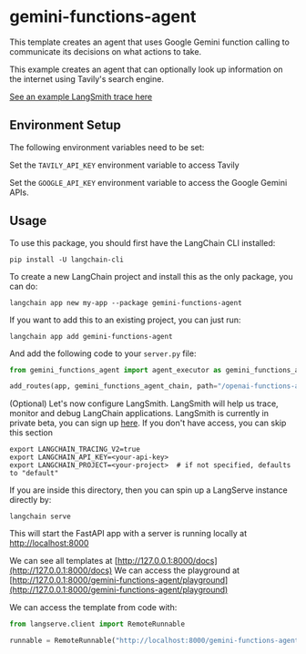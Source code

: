 
# gemini-functions-agent

This template creates an agent that uses Google Gemini function calling to communicate its decisions on what actions to take. 

This example creates an agent that can optionally look up information on the internet using Tavily's search engine.

[See an example LangSmith trace here](https://smith.langchain.com/public/0ebf1bd6-b048-4019-b4de-25efe8d3d18c/r)

## Environment Setup

The following environment variables need to be set:

Set the `TAVILY_API_KEY` environment variable to access Tavily

Set the `GOOGLE_API_KEY` environment variable to access the Google Gemini APIs.

## Usage

To use this package, you should first have the LangChain CLI installed:

```shell
pip install -U langchain-cli
```

To create a new LangChain project and install this as the only package, you can do:

```shell
langchain app new my-app --package gemini-functions-agent
```

If you want to add this to an existing project, you can just run:

```shell
langchain app add gemini-functions-agent
```

And add the following code to your `server.py` file:
```python
from gemini_functions_agent import agent_executor as gemini_functions_agent_chain

add_routes(app, gemini_functions_agent_chain, path="/openai-functions-agent")
```

(Optional) Let's now configure LangSmith. 
LangSmith will help us trace, monitor and debug LangChain applications. 
LangSmith is currently in private beta, you can sign up [here](https://smith.langchain.com/). 
If you don't have access, you can skip this section

```shell
export LANGCHAIN_TRACING_V2=true
export LANGCHAIN_API_KEY=<your-api-key>
export LANGCHAIN_PROJECT=<your-project>  # if not specified, defaults to "default"
```

If you are inside this directory, then you can spin up a LangServe instance directly by:

```shell
langchain serve
```

This will start the FastAPI app with a server is running locally at 
[http://localhost:8000](http://localhost:8000)

We can see all templates at [http://127.0.0.1:8000/docs](http://127.0.0.1:8000/docs)
We can access the playground at [http://127.0.0.1:8000/gemini-functions-agent/playground](http://127.0.0.1:8000/gemini-functions-agent/playground)  

We can access the template from code with:

```python
from langserve.client import RemoteRunnable

runnable = RemoteRunnable("http://localhost:8000/gemini-functions-agent")
```